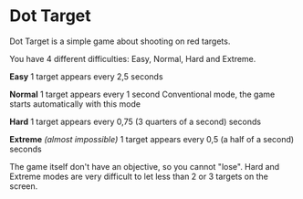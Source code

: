 
# Dot Target
Dot Target is a simple game about shooting on red targets.

You have 4 different difficulties: Easy, Normal, Hard and Extreme.

**Easy**
1 target appears every 2,5 seconds

**Normal**
1 target appears every 1 second
Conventional mode, the game starts automatically with this mode

**Hard**
1 target appears every 0,75 (3 quarters of a second) seconds

**Extreme** _(almost impossible)_
1 target appears every 0,5 (a half of a second) seconds

The game itself don't have an objective, so you cannot "lose".
Hard and Extreme modes are very difficult to let less than 2 or 3 targets on the screen.
